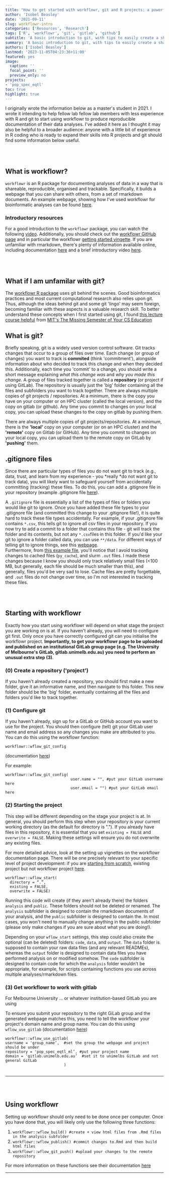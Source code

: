 ```yaml
---
title: "How to get started with workflowr, git and R projects: a powerful combination to share and save your research code"
author: 'Isobel Beasley'
date: '2021-09-11'
slug: workflowr-intro
categories: ['Resources', 'Research']
tags: ['R', 'workflowr', 'git', 'gitlab', 'github']
subtitle: 'A basic introduction to git, with tips to easily create a shareable workflowr webpage with a university or institutional gitlab or github account'
summary: 'A basic introduction to git, with tips to easily create a shareable workflowr webpage with a university or institutional gitlab or github account'
authors: ['Isobel Beasley']
lastmod: '2023-11-05T04:23:36+11:00'
featured: yes
image:
  caption: ''
  focal_point: ''
  preview_only: no
projects:
- 'pop_spec_eqtl'
toc: true
highlight: true
---
```


I originally wrote the information below as a master's student in 2021. I wrote it intending to help fellow lab fellow lab members with less experience with R and git to start using workflowr to produce reproducible documentation of their data analyses. I've added it here as I thought it may also be helpful to a broader audience: anyone with a little bit of experience in R coding who is ready to expand their skills into R projects and git should find some information below useful. 

<br>
<br>

## What is workflowr? 

```workflowr``` is an R package for documenting analyses of data in a way that is shareable, reproducible, organised and trackable. Specifically, it builds a webpage that you can share with others, from a set of rmarkdown documents. An example webpage, showing how I've used workflowr for bioinformatic analyses can be found  [here](https://igr-lab.pages.gitlab.unimelb.edu.au/pop_spec_eqtl_ml/index.html).

### Introductory resources 

For a good introduction to the ```workflowr``` package, you can watch the following [video](https://www.youtube.com/watch?v=GrqM2VqIQ20&ab_channel=RConsortium). Additionally, you should check out the [workflowr GitHub page](https://workflowr.github.io/workflowr/index.html) and in particular the workflowr [getting started vingette](https://workflowr.github.io/workflowr/articles/wflow-01-getting-started.html). If you are unfamiliar with rmarkdown, there's plenty of information available online, including documentation [here](https://bookdown.org/yihui/rmarkdown) and a brief introductory video [here](https://www.youtube.com/watch?v=DNS7i2m4sB0&ab_channel=RogerPeng).


<p> </p> 

<br>
<br>
<p> </p>

## What if I am unfamilar with git?  

The [workflowr R package](https://workflowr.github.io/workflowr/index.html) uses git behind the scenes. Good bioinformatics practices and most current computational research also relies upon git. Thus, although the ideas behind git and some git 'lingo' may seem foreign, becoming familiar with these aspects is a valuable research skill. To better understand these concepts when I first started using git, I found [this lecture course helpful](https://missing.csail.mit.edu/2020/version-control/) from [MIT's The Missing Semester of Your CS Education](https://missing.csail.mit.edu/)

## What is git?

Briefly speaking, git is a widely used version control software. Git tracks changes that occur to a group of files over time. Each change (or group of changes) you want to track is **commited** (think 'commitment'), alongside information about who decided to track this change and when they decided this. Additionally, each time you 'commit' to a change, you should write a short message explaining *what this change was* and *why you made this change*. A group of files tracked together is called a **repository** (or project if using GitLab). The repository is usually just the 'big' folder containing all the files and subfolders you want to track together. 
There are always multiple copies of git projects / repositories. At a minimum, there is the copy you have on your computer or on HPC cluster (called the local version), and the copy on gitlab (or github). Any time you commit to changes on your local copy, you can upload these changes to the copy on gitlab by pushing them. 

There are always multiple copies of git projects/repositories. At a minimum, there is the **'local'** copy on your computer (or on an HPC cluster) and the **'remote'** copy on Gitlab (or GitHub). Any time you commit to changes on your local copy, you can upload them to the remote copy on GitLab by **'pushing'** them. 

## .gitignore files

Since there are particular types of files you do not want git to track (e.g., data, trust, and learn from my experience - you *really *do not want git to track data), you will likely want to safeguard yourself from accidentally committing (tracking) these files. To do this, you can add a .gitignore file in your repository (example .gitignore file [here](https://gitlab.unimelb.edu.au/igr-lab/pop_spec_eqtl_ml/-/blob/master/.gitignore)).

A ```.gitignore``` file is essentially a list of the types of files or folders you would like git to ignore. Once you have added these file types to your .gitignore file (and committed this change to your .gitignore file!), it is quite hard to track these file types accidentally. For example, if your .gitignore file contains ```*.csv```, this tells git to ignore all csv files in your repository. If you now try to add a commit to a folder that contains this file - git will track the folder and its contents, but not any ```*.csv```files in this folder. If you'd like your git to ignore a folder called data, you can use ```**/data```. For different ways of telling git to ignore things, see this [webpage](https://www.atlassian.com/git/tutorials/saving-changes/gitignore).  
Furthermore, from [this example file](https://gitlab.unimelb.edu.au/igr-lab/pop_spec_eqtl_ml/-/blob/master/.gitignore), you'll notice that I avoid tracking changes to cached files (```py_cache```), and slurm ```.out``` files. I made these changes because I know you should only track relatively small files (<100 MB, but generally, each file should be much smaller than this), and generally, files you'd be very sad to lose. Cache files are pretty forgettable, and ```.out``` files do not change over time, so I'm not interested in tracking these files. 

<p> </p> 


<br>
<br>
<p> </p>


## Starting with workflowr

Exactly how you start using workflowr will depend on what stage the project you are working on is at. If you haven't already, you will need to configure git first. Only once you have correctly configured git can you initialise the workflowr project. **Importantly, to get your workflowr page to be uploaded and published on an institutional GitLab group page (e.g. The University of Melbourne's GitLab, gitlab.unimelb.edu.au) you need to perform an unusual extra step (3)**. 


### (0) Create a repository ('project')

If you haven't already created a repository, you should first make a new folder, give it an informative name, and then navigate to this folder. This new folder should be the 'big' folder, eventually containing all the files and folders you'd like to track together. 

### (1) Configure git 

If you haven't already, sign up for a GitLab or GitHub account you want to use for the project. You should then configure (tell) git your GitLab user name and email address so any changes you make are attributed to you. 
You can do this using the workflowr function:

```workflowr::wflow_git_config``` 

(documentation [here](https://workflowr.github.io/workflowr/reference/wflow_git_config.html))

For example: 

```
workflowr::wflow_git_config(
                             user.name = "", #put your GitLab username here
                             user.email = "") #put your GitLab email here
```


### (2) Starting the project

This step will be different depending on the stage your project is at. In general, you should perform this step when your repository is your current working directory (as the default for directory is "."). If you already have files in this repository, it is essential that you set ```existing = FALSE``` and ```overwrite = FALSE```. Making these settings will ensure you do not overwrite any existing files.

For more detailed advice, look at the setting up vignettes on the workflowr documentation page. There will be one precisely relevant to your specific level of project development:  if you are [starting from scratch](https://jdblischak.github.io/workflowr/articles/wflow-01-getting-started.html), existing project but not workflowr project [here](https://jdblischak.github.io/workflowr/articles/wflow-03-migrating.html). 

```
workflowr::wflow_start(
  directory = “.”, 
  existing = FALSE,
  overwrite = FALSE)

```
Running this code will create (if they aren't already there) the folders ```analysis``` and ```public```. These folders should not be deleted or renamed. The ```analysis``` subfolder is designed to contain the rmarkdown documents of your analysis, and the ```public``` subfolder is designed to contain the. In most cases, you won't need to manually change anything in the public subfolder (please only make changes if you are sure about what you are doing!). 

Depending on your ```wflow_start``` settings, this step could also create the optional (can be deleted) folders: ```code```, ```data```, and ```output```. The ```data``` folder is supposed to contain your raw data files (and any relevant READMEs), whereas the ```output``` folder is designed to contain data files you have performed analysis on or modified somehow. The ```code``` subfolder is designed to contain code for which the ```analysis``` folder wouldn't be appropriate, for example, for scripts containing functions you use across multiple analyses/rmarkdown files. 

### (3) Get workflowr to work with gitlab 

For Melbourne University ... or whatever institution-based GitLab you are using

To ensure you submit your repository to the right GiLab group and the generated webpage matches this, you need to tell the workflowr your project's domain name and group name. You can do this using ```wflow_use_gitlab``` (documentation [here](https://workflowr.github.io/workflowr/articles/wflow-06-gitlab.htmll))

```
workflowr::wflow_use_gitlab(
username = 'group_name’,  #set the group the webpage and project should be under
repository = 'pop_spec_eqtl_ml’, #put your project name
domain = 'gitlab.unimelb.edu.au’  #set it to unimelbs GitLab and not general GitLab
                          )


```
<p> </p>

---

<p> </p>
<br>
<br>

## Using workflowr

Setting up workflowr should only need to be done once per computer. Once you have done that, you will likely only use the following three functions:

1. ```workflowr::wflow_build() #create + view html files from .Rmd files in the analysis subfolder```
2. ```workflowr::wflow_publish() #commit changes to.Rmd and then build html files```
3. ```workflowr::wflow_git_push() #upload your changes to the remote repository```

For more information on these functions see their documentation [here](https://workflowr.github.io/workflowr/reference/index.html)

<p> </p> 

---

<p> </p> 
